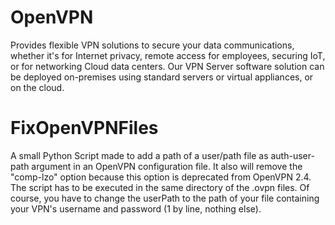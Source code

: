 # OpenVPN 

Provides flexible VPN solutions to secure your data communications, whether it's for Internet privacy, remote access for employees, securing IoT, or for networking Cloud data centers.
Our VPN Server software solution can be deployed on-premises using standard servers or virtual appliances, or on the cloud.

# FixOpenVPNFiles
A small Python Script made to add a path of a user/path file as auth-user-path argument in an OpenVPN configuration file.
It also will remove the "comp-lzo" option because this option is deprecated from OpenVPN 2.4.
The script has to be executed in the same directory of the .ovpn files.
Of course, you have to change the userPath to the path of your file containing your VPN's username and password (1 by line, nothing else).
